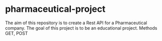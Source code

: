 # pharmaceutical-project
The aim of this repository is to create a Rest API for a Pharmaceutical company.
The goal of this project is to be an educational project.
Methods GET, POST